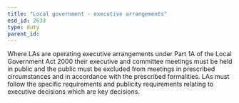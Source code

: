 ```yaml
---
title: "Local government - executive arrangements"
esd_id: 2633
type: duty
parent_id:  
---
```


Where LAs are operating executive arrangements under Part 1A of the Local Government Act 2000 their executive and committee meetings must be held in public and the public must be excluded from meetings in prescribed circumstances and in accordance with the prescribed formalities. 
LAs must follow the specific requirements and publicity requirements relating to executive decisions which are key decisions. 

